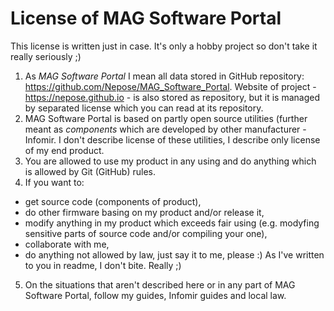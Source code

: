 # License of MAG Software Portal

This license is written just in case. It's only a hobby project so don't take it really seriously ;)

1. As *MAG Software Portal* I mean all data stored in GitHub repository: https://github.com/Nepose/MAG_Software_Portal. Website of project - https://nepose.github.io - is also stored as repository, but it is managed by separated license which you can read at its repository.
2. MAG Software Portal is based on partly open source utilities (further meant as *components* which are developed by other manufacturer - Infomir. I don't describe license of these utilities, I describe only license of my end product.
3. You are allowed to use my product in any using and do anything which is allowed by Git (GitHub) rules.
4. If you want to:
* get source code (components of product),
* do other firmware basing on my product and/or release it,
* modify anything in my product which exceeds fair using (e.g. modyfing sensitive parts of source code and/or compiling your one),
* collaborate with me,
* do anything not allowed by law,
just say it to me, please :) As I've written to you in readme, I don't bite. Really ;)
5. On the situations that aren't described here or in any part of MAG Software Portal, follow my guides, Infomir guides and local law.